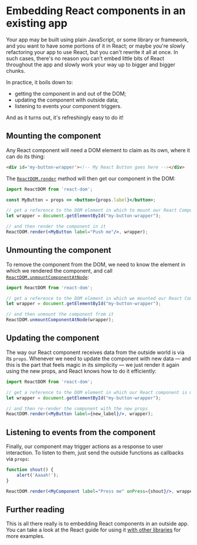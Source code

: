 # Embedding React components in an existing app

Your app may be built using plain JavaScript, or some library or framework, and you want to have some portions of it in React; or maybe you're slowly refactoring your app to use React, but you can't rewrite it all at once. In such cases, there's no reason you can't embed little bits of React throughout the app and slowly work your way up to bigger and bigger chunks.

In practice, it boils down to:

* getting the component in and out of the DOM; 
* updating the component with outside data;
* listening to events your component triggers. 

And as it turns out, it's refreshingly easy to do it!

## Mounting the component

Any React component will need a DOM element to claim as its own, where it can do its thing:

```html
<div id='my-button-wrapper'><!-- My React Button goes here --></div>
```

The [`ReactDOM.render`](https://reactjs.org/docs/react-dom.html#render) method will then get our component in the DOM:

```jsx
import ReactDOM from 'react-dom';

const MyButton = props => <button>{props.label}</button>;

// get a reference to the DOM element in which to mount our React Component
let wrapper = document.getElementById("my-button-wrapper");

// and then render the component in it
ReactDOM.render(<MyButton label="Push me"/>, wrapper);
```

## Unmounting the component

To remove the component from the DOM, we need to know the element in which we rendered the component, and call [`ReactDOM.unmountComponentAtNode`](https://reactjs.org/docs/react-dom.html#unmountcomponentatnode):

```jsx
import ReactDOM from 'react-dom';

// get a reference to the DOM element in which we mounted our React Component
let wrapper = document.getElementById("my-button-wrapper");

// and then unmount the component from it
ReactDOM.unmountComponentAtNode(wrapper);
```

## Updating the component

The way our React component receives data from the outside world is via its `props`. Whenever we need to update the component with new data — and this is the part that feels magic in its simplicity — we just render it again using the new props, and React knows how to do it efficiently:

```jsx
import ReactDOM from 'react-dom';

// get a reference to the DOM element in which our React component is mounted
let wrapper = document.getElementById("my-button-wrapper");

// and then re-render the component with the new props
ReactDOM.render(<MyButton label={new_label}/>, wrapper);
```

## Listening to events from the component

Finally, our component may trigger actions as a response to user interaction. To listen to them, just send the outside functions as callbacks via `props`:

```jsx
function shout() {
	alert('Aaaah!');
}

ReactDOM.render(<MyComponent label="Press me" onPress={shout}/>, wrapper);
```

## Further reading

This is all there really is to embedding React components in an outside app. You can take a look at the React guide for using it [with other libraries](https://reactjs.org/docs/integrating-with-other-libraries.html#integrating-with-other-view-libraries) for more examples.